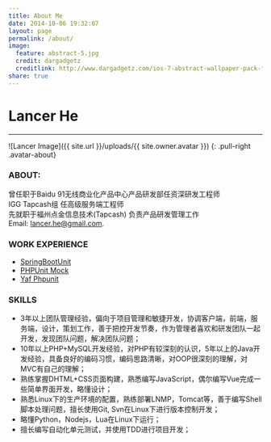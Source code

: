 ```yaml
---
title: About Me
date: 2014-10-06 19:32:07
layout: page
permalink: /about/
image:
  feature: abstract-5.jpg
  credit: dargadgetz
  creditlink: http://www.dargadgetz.com/ios-7-abstract-wallpaper-pack-for-iphone-5-and-ipod-touch-retina/
share: true
---
```

# Lancer He
------
![Lancer Image]({{ site.url }}/uploads/{{ site.owner.avatar }})
{: .pull-right .avatar-about}

### **ABOUT:**
曾任职于Baidu 91无线商业化产品中心产品研发部任资深研发工程师  
IGG Tapcash组 任高级服务端工程师  
先就职于福州点金信息技术(Tapcash) 负责产品研发管理工作  
Email: lancer.he@gmail.com.

### WORK EXPERIENCE
* [SpringBootUnit](https://github.com/lancerhe/spring-boot-unit)
* [PHPUnit Mock](https://github.com/lancerhe/phpunit-mock)
* [Yaf Phpunit](https://github.com/lancerhe/yaf-phpunit)

### SKILLS

* 3年以上团队管理经验，偏向于项目管理和敏捷开发，协调客户端，前端，服务端，设计，策划工作，善于把控开发节奏，作为管理者喜欢和研发团队一起开发，发现团队问题，解决团队问题；
* 10年以上PHP+MySQL开发经验，对PHP有较深刻的认识，5年以上的Java开发经验，具备良好的编码习惯，编码思路清晰，对OOP很深刻的理解，对MVC有自己的理解；
* 熟练掌握DHTML+CSS页面构建，熟悉编写JavaScript，偶尔编写Vue完成一些简单界面开发，略懂设计；
* 熟悉Linux下的生产环境的配置，熟练部署LNMP，Tomcat等，善于编写Shell脚本处理问题，擅长使用Git, Svn在Linux下进行版本控制开发；
* 略懂Python，Nodejs，Lua在Linux下运行；
* 擅长编写自动化单元测试，并使用TDD进行项目开发；
